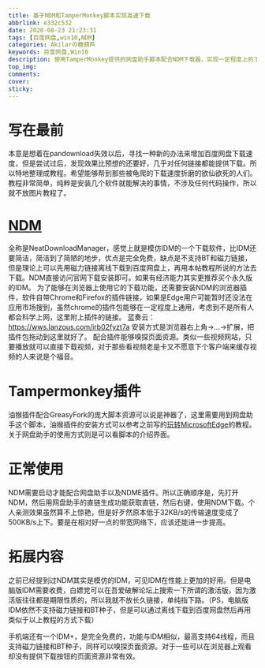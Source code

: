 ```yaml
---
title: 基于NDM和TamperMonkey脚本实现高速下载
abbrlink: e332c532
date: 2020-08-23 21:23:31
tags: [百度网盘,win10,NDM]
categories: Akilarの糖葫芦
keywords: 百度网盘,Win10
description: 使用TamperMonkey提供的网盘助手脚本配合NDM下载器，实现一定程度上的下载加速，作为Pandownload失效后的代替品
top_img:
comments:
cover:
sticky:
---
```

# 写在最前
本意是想着在pandownload失效以后，寻找一种新的办法来增加百度网盘下载速度，但是尝试过后，发现效果比预想的还要好，几乎对任何链接都能提供下载。所以特地整理成教程。希望能够帮到那些被龟爬的下载速度折磨的欲仙欲死的人们。教程非常简单，纯粹是安装几个软件就能解决的事情，不涉及任何代码操作，所以就不放图片教程了。

# [NDM](http://www.neatdownloadmanager.com/index.php/en/)
全称是NeatDownloadManager，感觉上就是模仿IDM的一个下载软件，比IDM还要简洁，简洁到了简陋的地步，优点是完全免费，缺点是不支持BT和磁力链接，但是理论上可以先用磁力链接离线下载到百度网盘上，再用本帖教程所说的方法去下载。NDM直接访问官网下载安装即可。如果有经济能力其实更推荐买个永久版的IDM。
为了能够在浏览器上使用它的下载功能，还需要安装NDM的浏览器插件，软件自带Chrome和Firefox的插件链接，如果是Edge用户可能暂时还没法在应用市场搜到，虽然chrome的插件包能够在一定程度上通用，考虑到不是所有人都会科学上网，这里附上插件的链接。
蓝奏云：https://wws.lanzous.com/irb02fyzt7a
安装方式是浏览器右上角->...->扩展，把插件包拖动到这里就好了。
配合插件能够嗅探页面资源。类似一些视频网站，只要播放就可以直接下载视频，对于那些看视频老是卡又不愿意下个客户端来缓存视频的人来说是个福音。

# Tampermonkey插件
油猴插件配合GreasyFork的庞大脚本资源可以说是神器了，这里需要用到网盘助手这个脚本，油猴插件的安装方式可以参考之前写的[玩转MicrosoftEdge](https://akilar.top/posts/8c8df126.html)的教程。关于网盘助手的使用方式则是可以看脚本的介绍界面。

# 正常使用
NDM需要启动才能配合网盘助手以及NDME插件。所以正确顺序是，先打开NDM，然后用网盘助手的直链生成功能获取直链，然后右键，使用NDM下载。个人亲测效果虽然算不上惊艳，但是好歹然原本低于32KB/s的传输速度变成了500KB/s上下。要是在相对好一点的带宽网络下，应该还能进一步提高。

# 拓展内容
之前已经提到过NDM其实是模仿的IDM，可见IDM在性能上更加的好用。但是电脑版IDM需要收费，白嫖党可以在吾爱破解论坛上搜索一下所谓的激活版，因为激活版往往都是期限性质的，所以我就不放长久链接，单纯指下路。（PS，电脑版IDM依然不支持磁力链接和BT种子，但是可以通过离线下载到百度网盘然后再用类似于以上教程的方式下载）

手机端还有一个IDM+，是完全免费的，功能与IDM相似，最高支持64线程，而且支持磁力链接和BT种子，同样可以嗅探页面资源。对于一些可以在浏览器上观看却没有提供下载按钮的页面资源非常有效。
